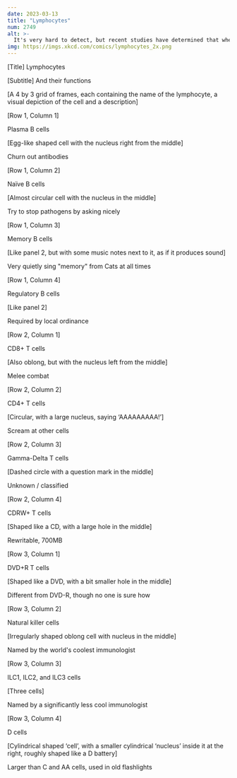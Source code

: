 ```yaml
---
date: 2023-03-13
title: "Lymphocytes"
num: 2749
alt: >-
  It's very hard to detect, but recent studies have determined that when plasma B cells are producing antibodies, they go 'pew pew pew'
img: https://imgs.xkcd.com/comics/lymphocytes_2x.png
---
```

[Title] Lymphocytes

[Subtitle] And their functions

[A 4 by 3 grid of frames, each containing the name of the lymphocyte, a visual depiction of the cell and a description]

[Row 1, Column 1]

Plasma B cells

[Egg-like shaped cell with the nucleus right from the middle]

Churn out antibodies

[Row 1, Column 2]

Naïve B cells

[Almost circular cell with the nucleus in the middle]

Try to stop pathogens by asking nicely

[Row 1, Column 3]

Memory B cells

[Like panel 2, but with some music notes next to it, as if it produces sound]

Very quietly sing "memory" from Cats at all times

[Row 1, Column 4]

Regulatory B cells

[Like panel 2]

Required by local ordinance

[Row 2, Column 1]

CD8+ T cells

[Also oblong, but with the nucleus left from the middle]

Melee combat

[Row 2, Column 2]

CD4+ T cells

[Circular, with a large nucleus, saying ‘AAAAAAAAA!’]

Scream at other cells

[Row 2, Column 3]

Gamma-Delta T cells

[Dashed circle with a question mark in the middle]

Unknown / classified

[Row 2, Column 4]

CDRW+ T cells

[Shaped like a CD, with a large hole in the middle]

Rewritable, 700MB

[Row 3, Column 1]

DVD+R T cells

[Shaped like a DVD, with a bit smaller hole in the middle]

Different from DVD-R, though no one is sure how

[Row 3, Column 2]

Natural killer cells

[Irregularly shaped oblong cell with nucleus in the middle]

Named by the world's coolest immunologist

[Row 3, Column 3]

ILC1, ILC2, and ILC3 cells

[Three cells]

Named by a significantly less cool immunologist

[Row 3, Column 4]

D cells

[Cylindrical shaped ‘cell’, with a smaller cylindrical ‘nucleus’ inside it at the right, roughly shaped like a D battery]

Larger than C and AA cells, used in old flashlights